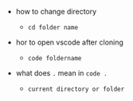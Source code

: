 - how to change directory
    - `cd folder name`

- hor to open vscode after cloning
    - `code foldername`

- what does `.` mean in `code .`
    - `current directory or folder`